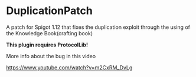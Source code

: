 # DuplicationPatch
A patch for Spigot 1.12 that fixes the duplication exploit through the using of the Knowledge Book(crafting book)

**This plugin requires ProtocolLib!**

More info about the bug in this video

https://www.youtube.com/watch?v=m2CxRM_DvLg
